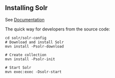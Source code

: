 ## Installing Solr

See [Documentation](/docs/manuals/en/maintainer-guide/installing/installing-solr.rst)

The quick way for developers from the source code:

```
cd solr/solr-config
# Download and install Solr
mvn install -Psolr-download

# Create collection
mvn install -Psolr-init

# Start Solr
mvn exec:exec -Dsolr-start
```

